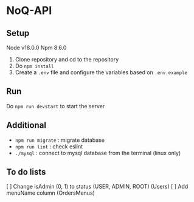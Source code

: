 # NoQ-API

## Setup
Node v18.0.0
Npm 8.6.0

1. Clone repository and cd to the repository
2. Do ```npm install```
3. Create a ```.env``` file and configure the variables based on ```.env.example```

## Run
Do ```npm run devstart``` to start the server

## Additional
- ```npm run migrate``` : migrate database
- ```npm run lint```    : check eslint
- ```./mysql```         : connect to mysql database from the terminal (linux only)

## To do lists
[ ] Change isAdmin (0, 1) to status (USER, ADMIN, ROOT) (Users)
[ ] Add menuName column (OrdersMenus)
